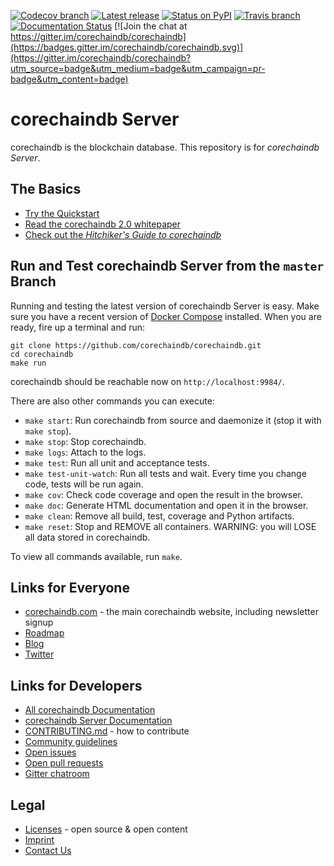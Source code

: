 <!---
Copyright © 2020 Interplanetary Database Association e.V.,
corechaindb and IPDB software contributors.
SPDX-License-Identifier: (Apache-2.0 AND CC-BY-4.0)
Code is Apache-2.0 and docs are CC-BY-4.0
--->

<!--- There is no shield to get the latest version
(including pre-release versions) from PyPI,
so show the latest GitHub release instead.
--->

[![Codecov branch](https://img.shields.io/codecov/c/github/corechaindb/corechaindb/master.svg)](https://codecov.io/github/corechaindb/corechaindb?branch=master)
[![Latest release](https://img.shields.io/github/release/corechaindb/corechaindb/all.svg)](https://github.com/corechaindb/corechaindb/releases)
[![Status on PyPI](https://img.shields.io/pypi/status/corechaindb.svg)](https://pypi.org/project/corechaindb/)
[![Travis branch](https://img.shields.io/travis/corechaindb/corechaindb/master.svg)](https://travis-ci.com/corechaindb/corechaindb)
[![Documentation Status](https://readthedocs.org/projects/corechaindb-server/badge/?version=latest)](https://docs.corechaindb.com/projects/server/en/latest/)
[![Join the chat at https://gitter.im/corechaindb/corechaindb](https://badges.gitter.im/corechaindb/corechaindb.svg)](https://gitter.im/corechaindb/corechaindb?utm_source=badge&utm_medium=badge&utm_campaign=pr-badge&utm_content=badge)

# corechaindb Server

corechaindb is the blockchain database. This repository is for _corechaindb Server_.

## The Basics

* [Try the Quickstart](https://docs.corechaindb.com/projects/server/en/latest/quickstart.html)
* [Read the corechaindb 2.0 whitepaper](https://www.corechaindb.com/whitepaper/)
* [Check out the _Hitchiker's Guide to corechaindb_](https://www.corechaindb.com/developers/guide/)

## Run and Test corechaindb Server from the `master` Branch

Running and testing the latest version of corechaindb Server is easy. Make sure you have a recent version of [Docker Compose](https://docs.docker.com/compose/install/) installed. When you are ready, fire up a terminal and run:

```text
git clone https://github.com/corechaindb/corechaindb.git
cd corechaindb
make run
```

corechaindb should be reachable now on `http://localhost:9984/`.

There are also other commands you can execute:

* `make start`: Run corechaindb from source and daemonize it (stop it with `make stop`).
* `make stop`: Stop corechaindb.
* `make logs`: Attach to the logs.
* `make test`: Run all unit and acceptance tests.
* `make test-unit-watch`: Run all tests and wait. Every time you change code, tests will be run again.
* `make cov`: Check code coverage and open the result in the browser.
* `make doc`: Generate HTML documentation and open it in the browser.
* `make clean`: Remove all build, test, coverage and Python artifacts.
* `make reset`: Stop and REMOVE all containers. WARNING: you will LOSE all data stored in corechaindb.

To view all commands available, run `make`.

## Links for Everyone

* [corechaindb.com](https://www.corechaindb.com/) - the main corechaindb website, including newsletter signup
* [Roadmap](https://github.com/corechaindb/org/blob/master/ROADMAP.md)
* [Blog](https://medium.com/the-corechaindb-blog)
* [Twitter](https://twitter.com/corechaindb)

## Links for Developers

* [All corechaindb Documentation](https://docs.corechaindb.com/en/latest/)
* [corechaindb Server Documentation](https://docs.corechaindb.com/projects/server/en/latest/index.html)
* [CONTRIBUTING.md](.github/CONTRIBUTING.md) - how to contribute
* [Community guidelines](CODE_OF_CONDUCT.md)
* [Open issues](https://github.com/corechaindb/corechaindb/issues)
* [Open pull requests](https://github.com/corechaindb/corechaindb/pulls)
* [Gitter chatroom](https://gitter.im/corechaindb/corechaindb)

## Legal

* [Licenses](LICENSES.md) - open source & open content
* [Imprint](https://www.corechaindb.com/imprint/)
* [Contact Us](https://www.corechaindb.com/contact/)
